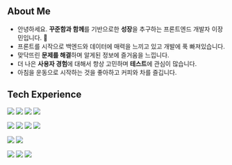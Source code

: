 ## About Me
- 안녕하세요. **꾸준함과 함께**를 기반으로한 **성장**을 추구하는 프론트엔드 개발자 이장민입니다. 🌱
- 프론트를 시작으로 백엔드와 데이터에 매력을 느끼고 있고 개발에 푹 빠져있습니다.
- 맞닥뜨린 **문제를 해결**하며 알게된 정보에 즐거움을 느낍니다.
- 더 나은 **사용자 경험**에 대해서 항상 고민하며 **테스트**에 관심이 많습니다.
- 아침을 운동으로 시작하는 것을 좋아하고 커피와 차를 즐깁니다.


## Tech Experience
<img src="https://img.shields.io/badge/HTML5-E34F26?style=for-the-badge&logo=HTML5&logoColor=white"/></a>
<img src="https://img.shields.io/badge/CSS3-1572B6?style=for-the-badge&logo=CSS3&logoColor=white"/></a>
<img src="https://img.shields.io/badge/JavaScript-fcc419?style=for-the-badge&logo=JavaScript&logoColor=white"/></a>
<img src="https://img.shields.io/badge/TypeScript-3178C6?style=for-the-badge&logo=TypeScript&logoColor=white"/></a>

<img src="https://img.shields.io/badge/React.js-22b8cf?style=for-the-badge&logo=React&logoColor=white"/></a>
<img src="https://img.shields.io/badge/Next.js-000000?style=for-the-badge&logo=Next.js&logoColor=white"/></a>
<img src="https://img.shields.io/badge/Redux-764ABC?style=for-the-badge&logo=Redux&logoColor=white"/></a>
<img src="https://img.shields.io/badge/CSS in JS-DB7093?style=for-the-badge&logo=styled-components&logoColor=white"/></a>

<img src="https://img.shields.io/badge/Jest-C21325?style=for-the-badge&logo=Jest&logoColor=white"/></a>
<img src="https://img.shields.io/badge/Testing Library-E33332?style=for-the-badge&logo=Testing Library&logoColor=white"/></a>

<img src="https://img.shields.io/badge/Node.js-339933?style=for-the-badge&logo=Node.js&logoColor=white"/></a>
<img src="https://img.shields.io/badge/Nest.js-E0234E?style=for-the-badge&logo=NestJS&logoColor=white"/></a>
<img src="https://img.shields.io/badge/MongoDB-47A248?style=for-the-badge&logo=MongoDB&logoColor=white"/></a>
